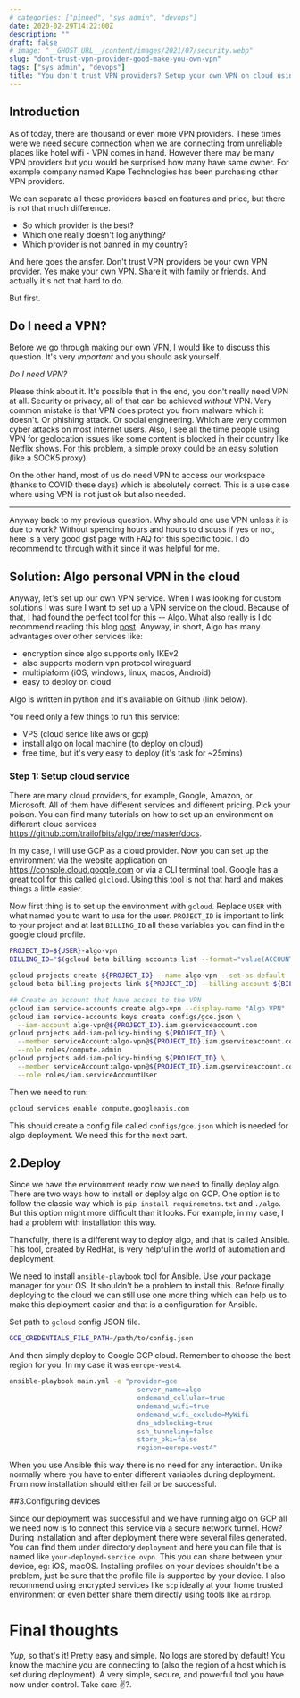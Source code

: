 ```yaml
---
# categories: ["pinned", "sys admin", "devops"]
date: 2020-02-29T14:22:00Z
description: ""
draft: false
# image: "__GHOST_URL__/content/images/2021/07/security.webp"
slug: "dont-trust-vpn-provider-good-make-you-own-vpn"
tags: ["sys admin", "devops"]
title: "You don't trust VPN providers? Setup your own VPN on cloud using Ansible."
---
```



## Introduction

As of today, there are thousand or even more VPN providers. These times were we need secure connection when we are connecting from unreliable places like hotel wifi - VPN comes in hand. However there may be many VPN providers but you would be surprised how many have same owner. For example company named Kape Technologies has been purchasing other VPN providers.

We can separate all these providers based on features and price, but there is not that much difference.

*  So which provider is the best?
*  Which one really doesn't log anything?
*  Which provider is not banned in my country?

And here goes the ansfer. Don't trust VPN providers be your own VPN provider. Yes make your own VPN. Share it with family or friends. And actually it's not that hard to do.

But first.

## Do I need a VPN?

Before we go through making our own VPN, I would like to discuss this question. It's very _important_ and you should ask yourself.

_Do I need VPN?_

Please think about it. It's possible that in the end, you don't really need VPN at all. Security or privacy, all of that can be achieved _without_ VPN. Very common mistake is that VPN does protect you from malware which it doesn't. Or phishing attack. Or social engineering. Which are very common cyber attacks on most internet users. Also, I see all the time people using VPN for geolocation issues like some content is blocked in their country like Netflix shows. For this problem, a simple proxy could be an easy solution (like a SOCK5 proxy).

On the other hand, most of us do need VPN to access our workspace (thanks to COVID these days) which is absolutely correct. This is a use case where using VPN is not just ok but also needed.

---

Anyway back to my previous question. Why should one use VPN unless it is due to work?  Without spending hours and hours to discuss if yes or not, here is a very good gist page with FAQ for this specific topic. I do recommend to through with it since it was helpful for me.
<!-- https://gist.github.com/joepie91/5a9909939e6ce7d09e29 -->


## Solution: Algo personal VPN in the cloud

Anyway, let's set up our own VPN service. When I was looking for custom solutions I was sure I want to set up a VPN service on the cloud. Because of that, I had found the perfect tool for this -- Algo. What also really is I do recommend reading this blog [post](https://blog.trailofbits.com/2016/12/12/meet-algo-the-vpn-that-works/). Anyway, in short, Algo has many advantages over other services like:

* encryption since algo supports only IKEv2
* also supports modern vpn protocol wireguard
* multiplaform (iOS, windows, linux, macos, Android)
* easy to deploy on cloud

Algo is written in python and it's available on Github (link below).

<!-- https://github.com/trailofbits/algo -->

You need only a few things to run this service:

* VPS (cloud serice like aws or gcp)
* install algo on local machine (to deploy on cloud)
* free time, but it's very easy to deploy (it's task for ~25mins)

### Step 1: Setup cloud service

There are many cloud providers, for example, Google, Amazon, or Microsoft. All of them have different services and different pricing. Pick your poison. You can find many tutorials on how to set up an environment on different cloud services https://github.com/trailofbits/algo/tree/master/docs.

In my case, I will use GCP as a cloud provider. Now you can set up the environment via the website application on https://console.cloud.google.com or via a CLI terminal tool. Google has a great tool for this called `glcloud`. Using this tool is not that hard and makes things a little easier.

Now first thing is to set up the environment with `gcloud`. Replace `USER` with what named you to want to use for the user. `PROJECT_ID` is important to link to your project and at last `BILLING_ID` all these variables you can find in the google cloud profile.

```bash
PROJECT_ID=${USER}-algo-vpn
BILLING_ID="$(gcloud beta billing accounts list --format="value(ACCOUNT_ID)")"

gcloud projects create ${PROJECT_ID} --name algo-vpn --set-as-default
gcloud beta billing projects link ${PROJECT_ID} --billing-account ${BILLING_ID}

## Create an account that have access to the VPN
gcloud iam service-accounts create algo-vpn --display-name "Algo VPN"
gcloud iam service-accounts keys create configs/gce.json \
  --iam-account algo-vpn@${PROJECT_ID}.iam.gserviceaccount.com
gcloud projects add-iam-policy-binding ${PROJECT_ID} \
  --member serviceAccount:algo-vpn@${PROJECT_ID}.iam.gserviceaccount.com \
  --role roles/compute.admin
gcloud projects add-iam-policy-binding ${PROJECT_ID} \
  --member serviceAccount:algo-vpn@${PROJECT_ID}.iam.gserviceaccount.com \
  --role roles/iam.serviceAccountUser
```

Then we need to run:

```bash
gcloud services enable compute.googleapis.com
```

This should create a config file called `configs/gce.json` which is needed for algo deployment. We need this for the next part.

## 2.Deploy

Since we have the environment ready now we need to finally deploy algo. There are two ways how to install or deploy algo on GCP. One option is to follow the classic way which is `pip install requiremetns.txt` and `./algo`. But this option might more difficult than it looks. For example, in my case, I had a problem with installation this way.

Thankfully, there is a different way to deploy algo, and that is called Ansible. This tool, created by RedHat, is very helpful in the world of automation and deployment.

<!-- https://www.ansible.com/overview/how-ansible-works -->

We need to install `ansible-playbook` tool for Ansible. Use your package manager for your OS. It shouldn't be a problem to install this. Before finally deploying to the cloud we can still use one more thing which can help us to make this deployment easier and that is a configuration for Ansible.

Set path to `gcloud` config JSON file.

```bash
GCE_CREDENTIALS_FILE_PATH=/path/to/config.json
```

And then simply deploy to Google GCP cloud. Remember to choose the best region for you. In my case it was `europe-west4`.

```bash
ansible-playbook main.yml -e "provider=gce
                                server_name=algo
                                ondemand_cellular=true
                                ondemand_wifi=true
                                ondemand_wifi_exclude=MyWifi
                                dns_adblocking=true
                                ssh_tunneling=false
                                store_pki=false
                                region=europe-west4"
```

When you use Ansible this way there is no need for any interaction. Unlike normally where you have to enter different variables during deployment. From now installation should either fail or be successful.

##3.Configuring devices

Since our deployment was successful and we have running algo on GCP all we need now is to connect this service via a secure network tunnel. How? During installation and after deployment there were several files generated. You can find them under directory `deployment` and here you can file that is named like `your-deployed-sercice.ovpn`. This you can share between your device, eg: iOS, macOS. Installing profiles on your devices shouldn't be a problem, just be sure that the profile file is supported by your device. I also recommend using encrypted services like `scp` ideally at your home trusted environment or even better share them directly using tools like `airdrop`.

# Final thoughts

_Yup,_ so that's it! Pretty easy and simple. No logs are stored by default! You know the machine you are connecting to (also the region of a host which is set during deployment). A very simple, secure, and powerful tool you have now under control. Take care ✌?.
